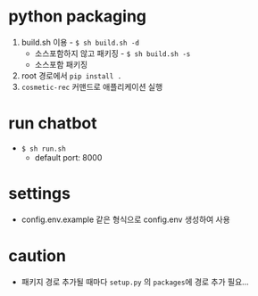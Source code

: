 # python packaging
  1. build.sh 이용
    - `$ sh build.sh -d`
      - 소스포함하지 않고 패키징
    - `$ sh build.sh -s`
      - 소스포함 패키징
  2. root 경로에서 `pip install .`
  3. `cosmetic-rec` 커맨드로 애플리케이션 실행

# run chatbot
- `$ sh run.sh`
  - default port: 8000

# settings
- config.env.example 같은 형식으로 config.env 생성하여 사용

# caution
- 패키지 경로 추가될 때마다 `setup.py` 의 `packages`에 경로 추가 필요...